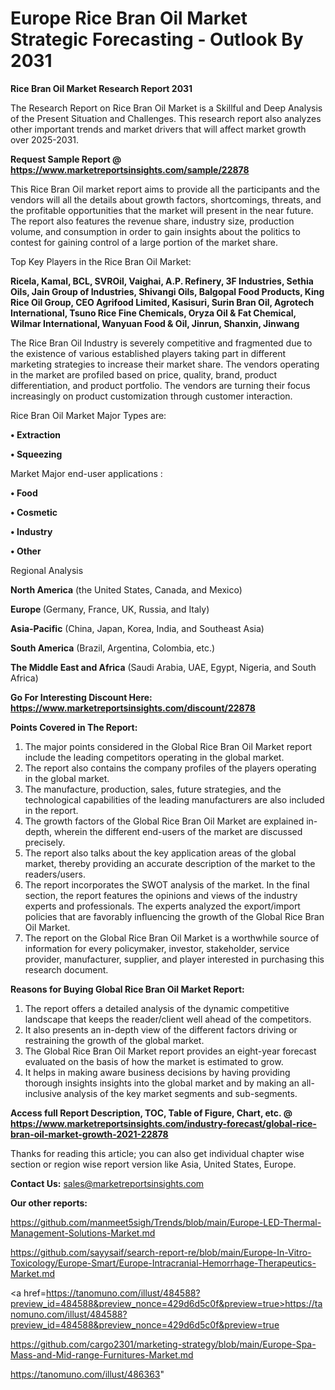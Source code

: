 # Europe Rice Bran Oil Market Strategic Forecasting - Outlook By 2031

<strong>Rice Bran Oil Market Research Report 2031</strong>

The Research Report on Rice Bran Oil Market is a Skillful and Deep Analysis of the Present Situation and Challenges. This research report also analyzes other important trends and market drivers that will affect market growth over 2025-2031.

<strong>Request Sample Report @ <a href=https://www.marketreportsinsights.com/sample/22878>https://www.marketreportsinsights.com/sample/22878</a></strong>

This Rice Bran Oil market report aims to provide all the participants and the vendors will all the details about growth factors, shortcomings, threats, and the profitable opportunities that the market will present in the near future. The report also features the revenue share, industry size, production volume, and consumption in order to gain insights about the politics to contest for gaining control of a large portion of the market share.

Top Key Players in the Rice Bran Oil Market:

<strong>Ricela, Kamal, BCL, SVROil, Vaighai, A.P. Refinery, 3F Industries, Sethia Oils, Jain Group of Industries, Shivangi Oils, Balgopal Food Products, King Rice Oil Group, CEO Agrifood Limited, Kasisuri, Surin Bran Oil, Agrotech International, Tsuno Rice Fine Chemicals, Oryza Oil & Fat Chemical, Wilmar International, Wanyuan Food & Oil, Jinrun, Shanxin, Jinwang</strong>

The Rice Bran Oil Industry is severely competitive and fragmented due to the existence of various established players taking part in different marketing strategies to increase their market share. The vendors operating in the market are profiled based on price, quality, brand, product differentiation, and product portfolio. The vendors are turning their focus increasingly on product customization through customer interaction.

Rice Bran Oil Market Major Types are:

<strong>• Extraction

• Squeezing</strong>

Market Major end-user applications :

<strong>• Food

• Cosmetic

• Industry

• Other</strong>

Regional Analysis

</u><strong><b>North America</b></strong> (the United States, Canada, and Mexico)

<strong><b>Europe </b></strong>(Germany, France, UK, Russia, and Italy)

<strong><b>Asia-Pacific</b></strong> (China, Japan, Korea, India, and Southeast Asia)

<strong><b>South America</b></strong> (Brazil, Argentina, Colombia, etc.)

<strong><b>The Middle East and Africa</b></strong> (Saudi Arabia, UAE, Egypt, Nigeria, and South Africa)

<strong>Go For Interesting Discount Here: <a href=https://www.marketreportsinsights.com/discount/22878>https://www.marketreportsinsights.com/discount/22878</a></strong>

<strong>Points Covered in The Report:</strong>
<ol>
  <li>The major points considered in the Global Rice Bran Oil Market report include the leading competitors operating in the global market.</li>
  <li>The report also contains the company profiles of the players operating in the global market.</li>
  <li>The manufacture, production, sales, future strategies, and the technological capabilities of the leading manufacturers are also included in the report.</li>
  <li>The growth factors of the Global Rice Bran Oil Market are explained in-depth, wherein the different end-users of the market are discussed precisely.</li>
  <li>The report also talks about the key application areas of the global market, thereby providing an accurate description of the market to the readers/users.</li>
  <li>The report incorporates the SWOT analysis of the market. In the final section, the report features the opinions and views of the industry experts and professionals. The experts analyzed the export/import policies that are favorably influencing the growth of the Global Rice Bran Oil Market.</li>
  <li>The report on the Global Rice Bran Oil Market is a worthwhile source of information for every policymaker, investor, stakeholder, service provider, manufacturer, supplier, and player interested in purchasing this research document.</li>
</ol>
<strong>Reasons for Buying Global Rice Bran Oil Market Report:</strong>

<ol>
  <li>The report offers a detailed analysis of the dynamic competitive landscape that keeps the reader/client well ahead of the competitors.</li>
  <li>It also presents an in-depth view of the different factors driving or restraining the growth of the global market.</li>
  <li>The Global Rice Bran Oil Market report provides an eight-year forecast evaluated on the basis of how the market is estimated to grow.</li>
  <li>It helps in making aware business decisions by having providing thorough insights insights into the global market and by making an all-inclusive analysis of the key market segments and sub-segments.</li>
</ol>
<strong>Access full Report Description, TOC, Table of Figure, Chart, etc. @ <a href=https://www.marketreportsinsights.com/industry-forecast/global-rice-bran-oil-market-growth-2021-22878>https://www.marketreportsinsights.com/industry-forecast/global-rice-bran-oil-market-growth-2021-22878</a></strong>


Thanks for reading this article; you can also get individual chapter wise section or region wise report version like Asia, United States, Europe.

<strong>Contact Us:</strong>
sales@marketreportsinsights.com

<strong>Our other reports:</strong>

<a href=https://github.com/manmeet5sigh/Trends/blob/main/Europe-LED-Thermal-Management-Solutions-Market.md>https://github.com/manmeet5sigh/Trends/blob/main/Europe-LED-Thermal-Management-Solutions-Market.md</a>

<a href=https://github.com/sayysaif/search-report-re/blob/main/Europe-In-Vitro-Toxicology/Europe-Smart/Europe-Intracranial-Hemorrhage-Therapeutics-Market.md>https://github.com/sayysaif/search-report-re/blob/main/Europe-In-Vitro-Toxicology/Europe-Smart/Europe-Intracranial-Hemorrhage-Therapeutics-Market.md</a>

<a href=https://tanomuno.com/illust/484588?preview_id=484588&preview_nonce=429d6d5c0f&preview=true>https://tanomuno.com/illust/484588?preview_id=484588&preview_nonce=429d6d5c0f&preview=true</a>

<a href=https://github.com/cargo2301/marketing-strategy/blob/main/Europe-Spa-Mass-and-Mid-range-Furnitures-Market.md>https://github.com/cargo2301/marketing-strategy/blob/main/Europe-Spa-Mass-and-Mid-range-Furnitures-Market.md</a>

<a href=https://tanomuno.com/illust/486363>https://tanomuno.com/illust/486363</a>"
